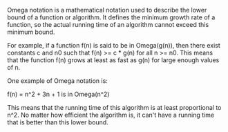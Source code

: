 

Omega notation is a mathematical notation used to describe the lower bound of a function or algorithm. It defines the minimum growth rate of a function, so the actual running time of an algorithm cannot exceed this minimum bound.

For example, if a function f(n) is said to be in Omega(g(n)), then there exist constants c and n0 such that f(n) >= c * g(n) for all n >= n0. This means that the function f(n) grows at least as fast as g(n) for large enough values of n.

One example of Omega notation is: 

f(n) = n^2 + 3n + 1 is in Omega(n^2)

This means that the running time of this algorithm is at least proportional to n^2. No matter how efficient the algorithm is, it can't have a running time that is better than this lower bound.
